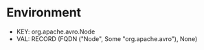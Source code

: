 # Environment
* KEY: org.apache.avro.Node
* VAL: RECORD (FQDN ("Node", Some "org.apache.avro"), None)

